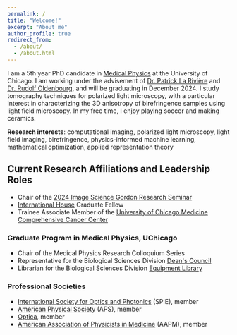 ```yaml
---
permalink: /
title: "Welcome!"
excerpt: "About me"
author_profile: true
redirect_from: 
  - /about/
  - /about.html
---
```


I am a 5th year PhD candidate in [Medical Physics](https://medphys.uchicago.edu/) at the University of Chicago. I am working under the advisement of [Dr. Patrick La Rivière](https://radiology.uchicago.edu/faculty/patrick-j-la-riviere-phd) and [Dr. Rudolf Oldenbourg](https://www.mbl.edu/research/faculty-and-whitman-scientists/Rudolf%20Oldenbourg), and will be graduating in December 2024. I study tomography techniques for polarized light microscopy, with a particular interest in characterizing the 3D anisotropy of birefringence samples using light field microscopy. In my free time, I enjoy playing soccer and making ceramics.

**Research interests**: computational imaging, polarized light microscopy, light field imaging, birefringence, physics-informed machine learning, mathematical optimization, applied representation theory

## Current Research Affiliations and Leadership Roles
- Chair of the [2024 Image Science Gordon Research Seminar](https://www.grc.org/image-science-grs-conference/2024/)
- [International House](https://ihouse.uchicago.edu/) Graduate Fellow
- Trainee Associate Member of the [University of Chicago Medicine Comprehensive Cancer Center](https://www.uchicagomedicine.org/cancer/research)

### Graduate Program in Medical Physics, UChicago
- Chair of the Medical Physics Research Colloquium Series
- Representative for the Biological Sciences Division [Dean's Council](https://voices.uchicago.edu/deanscouncilbsd/dcrepresentatives/)
- Librarian for the Biological Sciences Division [Equipment Library](https://bsdequipmentlibrary.wordpress.com/)

### Professional Societies
- [International Society for Optics and Photonics](https://spie.org/) (SPIE), member
- [American Physical Society](https://www.aps.org/) (APS), member
- [Optica](https://www.optica.org/), member
- [American Association of Physicists in Medicine](https://w3.aapm.org/) (AAPM), member
